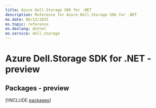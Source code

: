 ```yaml
---
title: Azure Dell.Storage SDK for .NET
description: Reference for Azure Dell.Storage SDK for .NET
ms.date: 06/12/2025
ms.topic: reference
ms.devlang: dotnet
ms.service: dell.storage
---
```

# Azure Dell.Storage SDK for .NET - preview
## Packages - preview
[!INCLUDE [packages](dell.storage-index.md)]